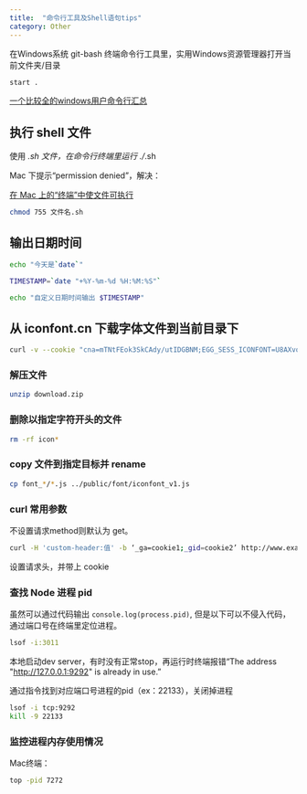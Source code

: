 ```yaml
---
title:  "命令行工具及Shell语句tips"
category: Other
---
```

在Windows系统 git-bash 终端命令行工具里，实用Windows资源管理器打开当前文件夹/目录

```bash
start .
```

[一个比较全的windows用户命令行汇总](http://johnatten.com/2012/09/08/basic-git-command-line-reference-for-windows-users/)

## 执行 shell 文件

使用 *.sh 文件，在命令行终端里运行 ./*.sh

Mac 下提示“permission denied”，解决：

[在 Mac 上的“终端”中使文件可执行](https://support.apple.com/zh-cn/guide/terminal/apdd100908f-06b3-4e63-8a87-32e71241bab4/mac)

```sh
chmod 755 文件名.sh
```

<!--more-->

## 输出日期时间

```sh
echo "今天是`date`"

TIMESTAMP=`date "+%Y-%m-%d %H:%M:%S"`

echo "自定义日期时间输出 $TIMESTAMP"
```

## 从 iconfont.cn 下载字体文件到当前目录下

```sh
curl -v --cookie "cna=mTNtFEok3SkCAdy/utIDGBNM;EGG_SESS_ICONFONT=U8AXvqwdm-42-umGXGwgKq_Emj2wuVCkA87TjZ3dn6xm2T4whio3sIKoy4kjkuBSusLMQ-0MhcjWBE1FwhfGmHa4MwEHgW7pCbfU0Hhk3uY-kuveEaSWqxlut4MQVPKIeSSVMupL3DmRr12ReN1T2N42hwjutmR7MXZUdpP2MKhd3KnGyvF-m5v25bLDdQ4_6v4TEkYINuWDnZUYFvmlUU-zLA2yUIJnAXT1l7IE6mcwan95FbClOMPyq5OP_nLNdLq-J16YgAVR8l_XWPWku2xnCXnPkd2OVoNrV95rv73IlDKsd_jGq1DwbQh1GHEAFg-J13jkl9xYuXnDON2qtwxPaBoMdLeDStDkAQT1ly_MA9-ylpzcuaBBc8SBqIrtrsFn7mjsYel-sv8NGpTKIqMp47AoAkoBGaUxHrycjQM-9OnQJQK7ADr3sXbwGmeNQc3c1GH-hFm3cJS4UYAvf5nOBVJUf2Ap-GpV7uV8JUAIPM45cQThrxB1QTzpDhHu1Ngd8xuwG3Y6jKQawTJMY4H817sRld6_0sW4pcEDleYsp66BMA2eW61q0nfu2j2oCsVl4UAztS9xo0ePXrirAITDPm_xR9iu-pjGVb-ewjhyoWpjEK2YT0vVE6hBUbtiCgwKCn99mik6CCUt5-ZXc3C_wAitmL1AWZ5FB3ASWkBDQpAROHMsXpIb-Ryn_iCmcmh54XopgVw1NuB7Z0P0136Ur9NUGnYkgZ6RRl7yAECTMVr8kUFmPteLcr3-hgbvzTeD1IqiBIUhHnLtG0dJDF0bEErb5rgrj5GwDPPU2k6QwzirhH9hnqxIHOLYDc35or5svYSdRhaMtH7ScBvOuRsOAYQsXI1SzRNcnwPI22tmzS4k3twc5CJZety0bVln5JsnWeUNJ1chcJ8kaWCssuLMkG538LgwrOF8eUhpOGNELgipd28XNcKMd3VCAjKRdz301BNqCfilPPnAJiRITJmQ0EFnQS90TZMvmuaXrMWXirfIYa5MxdrYrO_kOcXWGkFJHvU1nTHjptxmwUGGWjr-47eE5-d5P0l_OcsG5k5wEX9bASRI8R7-MDxwpen1b0nYSDCpjERlZ-HoJijpsw==;trace=AQAAAKHxKXcbeQoAg19EZSNDhCJwSspr;ctoken=AkUxJUxFFHzd3gQ7fGGvWiSY;u=835843;u.sig=m5P7qa1Gc4S42xqNJtLhyDkgl2gyhmUJgrUEdkVhFAg;isg=BIGB_fAau04Xqdd6y9_noZfKkM2brvWg4aPV3OPWJAiXyqGcK_zfcK7LqD6MQo3Y" https://www.iconfont.cn/api/project/download.zip\?spm\=a313x.7781069.1998910419.d7543c303\&pid\=1969599\&ctoken\=AkUxJUxFFHzd3gQ7fGGvWiSY --output download.zip
```

### 解压文件

```sh
unzip download.zip
```

### 删除以指定字符开头的文件

```sh
rm -rf icon*
```

### copy 文件到指定目标并 rename

```sh
cp font_*/*.js ../public/font/iconfont_v1.js
```

### curl 常用参数

不设置请求method则默认为 get。

```sh
curl -H 'custom-header:值' -b ‘_ga=cookie1;_gid=cookie2’ http://www.example.com
```

设置请求头，并带上 cookie

### 查找 Node 进程 pid

虽然可以通过代码输出 `console.log(process.pid)`, 但是以下可以不侵入代码，通过端口号在终端里定位进程。

```sh
lsof -i:3011
```

本地启动dev server，有时没有正常stop，再运行时终端报错“The address "http://127.0.0.1:9292" is already in use.”

通过指令找到对应端口号进程的pid（ex：22133），关闭掉进程

```sh
lsof -i tcp:9292
kill -9 22133
```

### 监控进程内存使用情况

Mac终端：

```sh
top -pid 7272
```